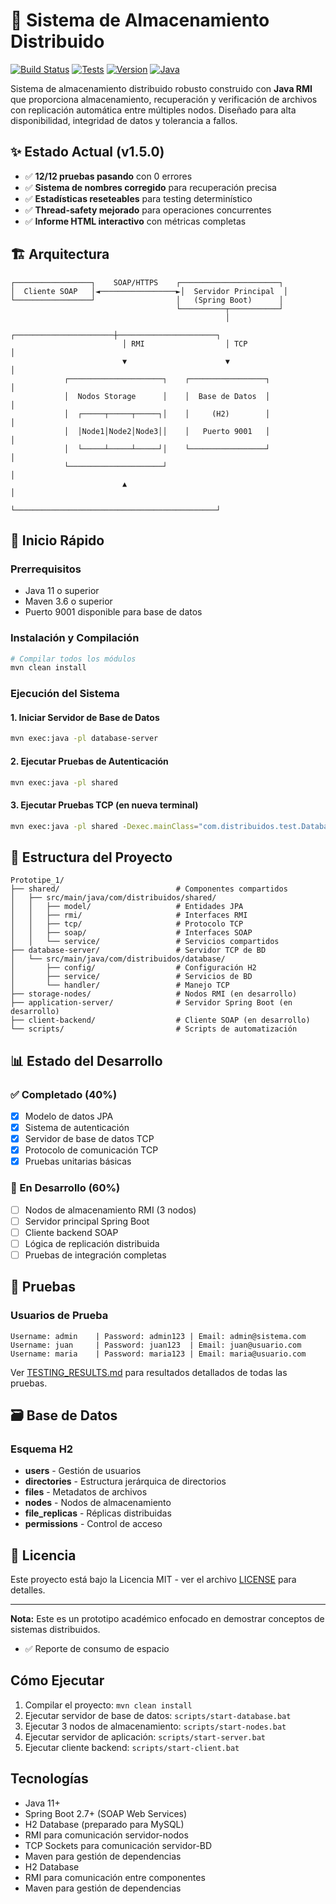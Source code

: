 # 🚀 Sistema de Almacenamiento Distribuido

[![Build Status](https://img.shields.io/badge/build-passing-brightgreen.svg)](https://github.com/RaKk8/distributed-storage-system)
[![Tests](https://img.shields.io/badge/tests-12%2F12%20passing-brightgreen.svg)](https://github.com/RaKk8/distributed-storage-system)
[![Version](https://img.shields.io/badge/version-1.5.0-blue.svg)](https://github.com/RaKk8/distributed-storage-system)
[![Java](https://img.shields.io/badge/java-11%2B-orange.svg)](https://openjdk.java.net/projects/jdk/11/)

Sistema de almacenamiento distribuido robusto construido con **Java RMI** que proporciona almacenamiento, recuperación y verificación de archivos con replicación automática entre múltiples nodos. Diseñado para alta disponibilidad, integridad de datos y tolerancia a fallos.

## ✨ Estado Actual (v1.5.0)
- ✅ **12/12 pruebas pasando** con 0 errores
- ✅ **Sistema de nombres corregido** para recuperación precisa
- ✅ **Estadísticas reseteables** para testing determinístico  
- ✅ **Thread-safety mejorado** para operaciones concurrentes
- ✅ **Informe HTML interactivo** con métricas completas

## 🏗️ Arquitectura

```
┌─────────────────┐    SOAP/HTTPS    ┌──────────────────────┐
│  Cliente SOAP   │◄─────────────────►│  Servidor Principal  │
└─────────────────┘                  │   (Spring Boot)      │
                                     └──────────┬───────────┘
                                                │
                         ┌──────────────────────┼──────────────────────┐
                         │ RMI                  │ TCP                  │
                         ▼                      ▼                      │
            ┌─────────────────────┐    ┌─────────────────┐             │
            │  Nodos Storage      │    │  Base de Datos  │             │
            │  ┌─────┬─────┬─────┐│    │     (H2)        │             │
            │  │Node1│Node2│Node3││    │   Puerto 9001   │             │
            │  └─────┴─────┴─────┘│    └─────────────────┘             │
            └─────────────────────┘                                    │
                         ▲                                             │
                         └─────────────────────────────────────────────┘
```

## 🚀 Inicio Rápido

### Prerrequisitos
- Java 11 o superior
- Maven 3.6 o superior
- Puerto 9001 disponible para base de datos

### Instalación y Compilación
```bash
# Compilar todos los módulos
mvn clean install
```

### Ejecución del Sistema

#### 1. Iniciar Servidor de Base de Datos
```bash
mvn exec:java -pl database-server
```

#### 2. Ejecutar Pruebas de Autenticación
```bash
mvn exec:java -pl shared
```

#### 3. Ejecutar Pruebas TCP (en nueva terminal)
```bash
mvn exec:java -pl shared -Dexec.mainClass="com.distribuidos.test.DatabaseClientTest"
```

## 📁 Estructura del Proyecto

```
Prototipe_1/
├── shared/                          # Componentes compartidos
│   ├── src/main/java/com/distribuidos/shared/
│   │   ├── model/                   # Entidades JPA
│   │   ├── rmi/                     # Interfaces RMI
│   │   ├── tcp/                     # Protocolo TCP
│   │   ├── soap/                    # Interfaces SOAP
│   │   └── service/                 # Servicios compartidos
├── database-server/                 # Servidor TCP de BD
│   └── src/main/java/com/distribuidos/database/
│       ├── config/                  # Configuración H2
│       ├── service/                 # Servicios de BD
│       └── handler/                 # Manejo TCP
├── storage-nodes/                   # Nodos RMI (en desarrollo)
├── application-server/              # Servidor Spring Boot (en desarrollo)
├── client-backend/                  # Cliente SOAP (en desarrollo)
└── scripts/                         # Scripts de automatización
```

## 📊 Estado del Desarrollo

### ✅ Completado (40%)
- [x] Modelo de datos JPA
- [x] Sistema de autenticación
- [x] Servidor de base de datos TCP
- [x] Protocolo de comunicación TCP
- [x] Pruebas unitarias básicas

### 🔄 En Desarrollo (60%)
- [ ] Nodos de almacenamiento RMI (3 nodos)
- [ ] Servidor principal Spring Boot
- [ ] Cliente backend SOAP
- [ ] Lógica de replicación distribuida
- [ ] Pruebas de integración completas

## 🧪 Pruebas

### Usuarios de Prueba
```
Username: admin    | Password: admin123 | Email: admin@sistema.com
Username: juan     | Password: juan123  | Email: juan@usuario.com  
Username: maria    | Password: maria123 | Email: maria@usuario.com
```

Ver [TESTING_RESULTS.md](TESTING_RESULTS.md) para resultados detallados de todas las pruebas.

## 🗃️ Base de Datos

### Esquema H2
- **users** - Gestión de usuarios
- **directories** - Estructura jerárquica de directorios  
- **files** - Metadatos de archivos
- **nodes** - Nodos de almacenamiento
- **file_replicas** - Réplicas distribuidas
- **permissions** - Control de acceso

## 📝 Licencia

Este proyecto está bajo la Licencia MIT - ver el archivo [LICENSE](LICENSE) para detalles.

---

**Nota:** Este es un prototipo académico enfocado en demostrar conceptos de sistemas distribuidos.
- ✅ Reporte de consumo de espacio

## Cómo Ejecutar
1. Compilar el proyecto: `mvn clean install`
2. Ejecutar servidor de base de datos: `scripts/start-database.bat`
3. Ejecutar 3 nodos de almacenamiento: `scripts/start-nodes.bat`
4. Ejecutar servidor de aplicación: `scripts/start-server.bat`
5. Ejecutar cliente backend: `scripts/start-client.bat`

## Tecnologías
- Java 11+
- Spring Boot 2.7+ (SOAP Web Services)
- H2 Database (preparado para MySQL)
- RMI para comunicación servidor-nodos
- TCP Sockets para comunicación servidor-BD
- Maven para gestión de dependencias
- H2 Database
- RMI para comunicación entre componentes
- Maven para gestión de dependencias
